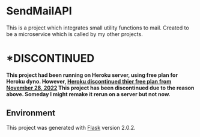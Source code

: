 # SendMailAPI
This is a project which integrates small utility functions to mail.
Created to be a microservice which is called by my other projects.

# ***DISCONTINUED**
**This project had been running on Heroku server, using free plan for Heroku dyno.
However, [Heroku discontinued thier free plan from November 28, 2022](https://blog.heroku.com/next-chapter)
This project has been discontinued due to the reason above. Someday I might remake it rerun on a server but not now.**



## Environment
This project was generated with [Flask](https://flask.palletsprojects.com/) version 2.0.2.
